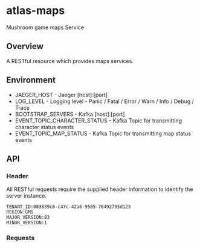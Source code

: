 # atlas-maps
Mushroom game maps Service

## Overview

A RESTful resource which provides maps services.

## Environment

- JAEGER_HOST - Jaeger [host]:[port]
- LOG_LEVEL - Logging level - Panic / Fatal / Error / Warn / Info / Debug / Trace
- BOOTSTRAP_SERVERS - Kafka [host]:[port]
- EVENT_TOPIC_CHARACTER_STATUS - Kafka Topic for transmitting character status events
- EVENT_TOPIC_MAP_STATUS - Kafka Topic for transmitting map status events

## API

### Header

All RESTful requests require the supplied header information to identify the server instance.

```
TENANT_ID:083839c6-c47c-42a6-9585-76492795d123
REGION:GMS
MAJOR_VERSION:83
MINOR_VERSION:1
```

### Requests
